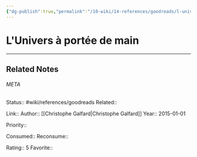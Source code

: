 ```yaml
---
{"dg-publish":true,"permalink":"/10-wiki/14-references/goodreads/l-univers-a-portee-de-main/"}
---
```


# L'Univers à portée de main
---

## Related Notes




###### META
Status:: #wiki/references/goodreads
Related:: 

Link:: 
Author:: [[Christophe Galfard\|Christophe Galfard]]
Year:: 2015-01-01

Priority:: 

Consumed:: 
Reconsume:: 

Rating:: 5
Favorite:: 

